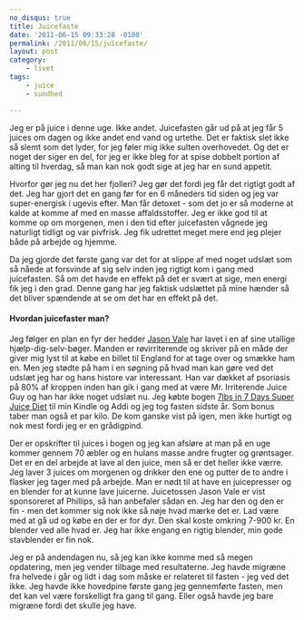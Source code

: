 ```yaml
---
no_disqus: true
title: Juicefaste
date: '2011-06-15 09:33:28 -0100'
permalink: /2011/06/15/juicefaste/
layout: post
category:
    - livet
tags:
    - juice
    - sundhed

---
```

Jeg er på juice i denne uge. Ikke andet. Juicefasten går ud på at jeg får 5 juices om dagen og ikke andet end vand og urtethe. Det er faktisk slet ikke så slemt som det lyder, for jeg føler mig ikke sulten overhovedet. Og det er noget der siger en del, for jeg er ikke bleg for at spise dobbelt portion af alting til hverdag, så man kan nok godt sige at jeg har en sund appetit.

Hvorfor gør jeg nu det her fjolleri? Jeg gør det fordi jeg får det rigtigt godt af det. Jeg har gjort det en gang før for en 6 måneders tid siden og jeg var super-energisk i ugevis efter. Man får detoxet - som det jo er så moderne at kalde at komme af med en masse affaldsstoffer. Jeg er ikke god til at komme op om morgenen, men i den tid efter juicefasten vågnede jeg naturligt tidligt og var pivfrisk. Jeg fik udrettet meget mere end jeg plejer både på arbejde og hjemme.

Da jeg gjorde det første gang var det for at slippe af med noget udslæt som så nåede at forsvinde af sig selv inden jeg rigtigt kom i gang med juicefasten. Så om det havde en effekt på det er svært at sige, men energi fik jeg i den grad. Denne gang har jeg faktisk udslættet på mine hænder så det bliver spændende at se om det har en effekt på det.

#### Hvordan juicefaster man?

Jeg følger en plan en fyr der hedder [Jason Vale](http://www.juicemaster.com/) har lavet i en af sine utallige hjælp-dig-selv-bøger. Manden er røvirriterende og skriver på en måde der giver mig lyst til at købe en billet til England for at tage over og smække ham en. Men jeg stødte på ham i en søgning på hvad man kan gøre ved det udslæt jeg har og hans histore var interessant. Han var dækket af psoriasis på 80% af kroppen inden han gik i gang med at være Mr. Irriterende Juice Guy og han har ikke noget udslæt nu. Jeg købte bogen [7lbs in 7 Days Super Juice Diet](http://www.saxo.com/dk/item/jason-vale-7lbs-in-7-days-super-juice-diet-paperback-2.aspx?searchkeyword=jason+vale) til min Kindle og Addi og jeg tog fasten sidste år. Som bonus taber man også et par kilo. De kom ganske vist på igen, men ikke hurtigt og nok mest fordi jeg er en grådigpind.

Der er opskrifter til juices i bogen og jeg kan afsløre at man på en uge kommer gennem 70 æbler og en hulans masse andre frugter og grøntsager. Det er en del arbejde at lave al den juice, men så er det heller ikke værre. Jeg laver 3 juices om morgenen og drikker den ene og putter de to andre i flasker jeg tager med på arbejde. Man er nødt til at have en juicepresser og en blender for at kunne lave juicerne. Juicetossen Jason Vale er vist sponsoreret af Phillips, så han anbefaler sådan en. Jeg har den og den er fin - men det kommer sig nok ikke så nøje hvad mærke det er. Lad være med at gå ud og købe en der er for dyr. Den skal koste omkring 7-900 kr. En blender ved alle hvad er. Jeg har ikke engang en rigtig blender, min gode stavblender er fin nok.

Jeg er på andendagen nu, så jeg kan ikke komme med så megen opdatering, men jeg vender tilbage med resultaterne. Jeg havde migræne fra helvede i går og lidt i dag som måske er relateret til fasten - jeg ved det ikke. Jeg havde ikke hovedpine første gang jeg gennemførte fasten, men det kan vel være forskelligt fra gang til gang. Eller også havde jeg bare migræne fordi det skulle jeg have.
